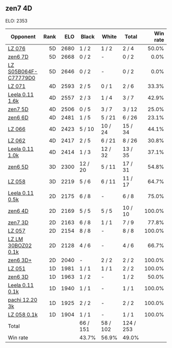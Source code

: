## zen7 4D ##

ELO: 2353

Opponent | Rank | ELO | Black | White | Total | Win rate
---------|-----:|----:|-------|-------|-------|-------:
[LZ 076](LZ%20076.md) | 5D | 2680 | 1 / 2 | 1 / 2 | 2 / 4 | 50.0%
[zen6 7D](zen6%207D.md) | 5D | 2668 | 0 / 2 | - | 0 / 2 | 0.0%
[LZ S05B064F-C77779D0](LZ%20S05B064F-C77779D0.md) | 5D | 2646 | 0 / 2 | - | 0 / 2 | 0.0%
[LZ 071](LZ%20071.md) | 4D | 2593 | 2 / 5 | 0 / 1 | 2 / 6 | 33.3%
[Leela 0.11 1.6k](Leela%200.11%201.6k.md) | 4D | 2557 | 2 / 3 | 1 / 4 | 3 / 7 | 42.9%
[zen7 5D](zen7%205D.md) | 4D | 2506 | 0 / 5 | 3 / 7 | 3 / 12 | 25.0%
[zen6 6D](zen6%206D.md) | 4D | 2481 | 1 / 5 | 5 / 21 | 6 / 26 | 23.1%
[LZ 066](LZ%20066.md) | 4D | 2423 | 5 / 10 | 10 / 24 | 15 / 34 | 44.1%
[LZ 062](LZ%20062.md) | 4D | 2417 | 2 / 5 | 6 / 21 | 8 / 26 | 30.8%
[Leela 0.11 1.0k](Leela%200.11%201.0k.md) | 4D | 2414 | 1 / 3 | 12 / 32 | 13 / 35 | 37.1%
[zen6 5D](zen6%205D.md) | 3D | 2300 | 12 / 20 | 5 / 11 | 17 / 31 | 54.8%
[LZ 058](LZ%20058.md) | 3D | 2219 | 5 / 6 | 6 / 11 | 11 / 17 | 64.7%
[Leela 0.11 0.5k](Leela%200.11%200.5k.md) | 2D | 2175 | 6 / 8 | - | 6 / 8 | 75.0%
[zen6 4D](zen6%204D.md) | 2D | 2169 | 5 / 5 | 5 / 5 | 10 / 10 | 100.0%
[zen7 3D](zen7%203D.md) | 2D | 2163 | 6 / 8 | 1 / 1 | 7 / 9 | 77.8%
[LZ 057](LZ%20057.md) | 2D | 2154 | 8 / 8 | - | 8 / 8 | 100.0%
[LZ LM 30BOZ02 0.1k](LZ%20LM%2030BOZ02%200.1k.md) | 2D | 2128 | 4 / 6 | - | 4 / 6 | 66.7%
[zen6 3D+](zen6%203D+.md) | 2D | 2040 | - | 2 / 2 | 2 / 2 | 100.0%
[LZ 051](LZ%20051.md) | 1D | 1981 | 1 / 1 | 1 / 1 | 2 / 2 | 100.0%
[zen6 3D](zen6%203D.md) | 1D | 1963 | 1 / 2 | - | 1 / 2 | 50.0%
[Leela 0.11 0.1k](Leela%200.11%200.1k.md) | 1D | 1940 | 1 / 1 | - | 1 / 1 | 100.0%
[pachi 12.20 3k](pachi%2012.20%203k.md) | 1D | 1925 | 2 / 2 | - | 2 / 2 | 100.0%
[LZ 058 0.1k](LZ%20058%200.1k.md) | 1D | 1904 | 1 / 1 | - | 1 / 1 | 100.0%
Total | | | 66 / 151 | 58 / 102 | 124 / 253 | 
Win rate| | | 43.7% | 56.9% | 49.0% | 
